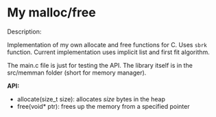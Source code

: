 # My malloc/free

Description:

Implementation of my own allocate and free functions for C. Uses ``sbrk`` function. Current implementation uses implicit list and first fit algorithm.

The main.c file is just for testing the API. The library itself is in the src/memman folder (short for memory manager).

**API:**
- allocate(size_t size): allocates <i>size</i> bytes in the heap
- free(void* ptr): frees up the memory from a specified pointer


